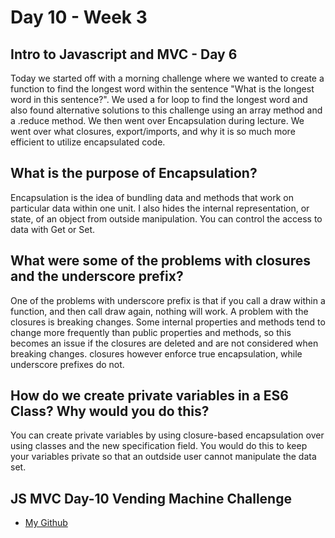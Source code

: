 # Day 10 - Week 3
## Intro to Javascript and MVC - Day 6
Today we started off with a morning challenge where we wanted to create a function to find the longest word within the sentence "What is the longest word in this sentence?". We used a for loop to find the longest word and also found alternative solutions to this challenge using an array method and a .reduce method. We then went over Encapsulation during lecture. We went over what closures, export/imports, and why it is so much more efficient to utilize encapsulated code. 

## What is the purpose of Encapsulation?
Encapsulation is the idea of bundling data and methods that work on particular data within one unit. I also hides the internal representation, or state, of an object from outside manipulation. You can control the access to data with Get or Set.
## What were some of the problems with closures and the underscore prefix?
One of the problems with underscore prefix is that if you call a draw within a function, and then call draw again, nothing will work. A problem with the closures is breaking changes. Some internal properties and methods tend to change more frequently than public properties and methods, so this becomes an issue if the closures are deleted and are not considered when breaking changes. closures however enforce true encapsulation, while underscore prefixes do not.
## How do we create private variables in a ES6 Class? Why would you do this?
You can create private variables by using closure-based encapsulation over using classes and the new specification field. You would do this to keep your variables private so that an outdside user cannot manipulate the data set.


## JS MVC Day-10 Vending Machine Challenge
- [My Github](https://github.com/JonesyJava/vending-machine.git)